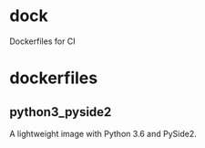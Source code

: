 # dock
Dockerfiles for CI

# dockerfiles
## python3_pyside2
A lightweight image with Python 3.6 and PySide2.
